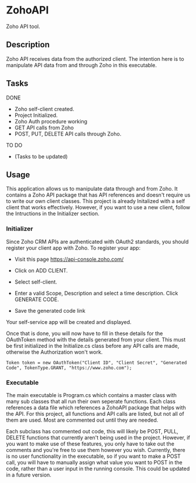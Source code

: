 # ZohoAPI
Zoho API tool.

## Description
Zoho API receives data from the authorized client. The intention here is to manipulate API data from and through Zoho in this executable.

## Tasks
DONE
- Zoho self-client created.
- Project Initialized.
- Zoho Auth procedure working
- GET API calls from Zoho
- POST, PUT, DELETE API calls through Zoho. 

TO DO
- (Tasks to be updated)

## Usage
This application allows us to manipulate data through and from Zoho. It contains a Zoho API package that has API references and doesn't require us to write our own client classes. This project is already Initalized with a self client that works effectively. However, if you want to use a new client, follow the Intructions in the Initializer section. 

### Initializer
Since Zoho CRM APIs are authenticated with OAuth2 standards, you should register your client app with Zoho. To register your app:

- Visit this page https://api-console.zoho.com/

- Click on ADD CLIENT.

- Select self-client.

- Enter a valid Scope, Description and select a time description. Click GENERATE CODE.

- Save the generated code link

Your self-service app will be created and displayed.

Once that is done, you will now have to fill in these details for the OAuthToken method with the details generated from your client. This must be first initialized in the Initialize.cs class before any API calls are made, otherwise the Authorization won't work. 
```
Token token = new OAuthToken("Client ID", "Client Secret", "Generated Code", TokenType.GRANT, "https://www.zoho.com");
```
### Executable
The main executable is Program.cs which contains a master class with many sub classes that all run their own seperate functions. Each class references a data file which references a ZohoAPI package that helps with the API. For this project, all functions and API calls are listed, but not all of them are used. Most are commented out until they are needed. 

Each subclass has commented out code, this will likely be POST, PULL, DELETE functions that currently aren't being used in the project. However, if you want to make use of these features, you only have to take out the comments and you're free to use them however you wish. Currently, there is no user functionality in the executable, so if you want to make a POST call, you will have to manually assign what value you want to POST in the code, rather than a user input in the running console. This could be updated in a future version. 
